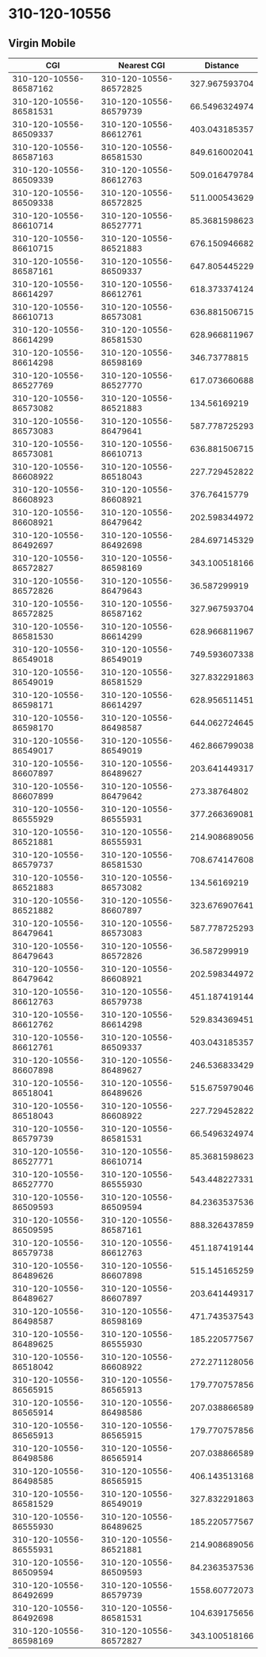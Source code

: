 # 310-120-10556
## Virgin Mobile


| CGI | Nearest CGI | Distance |
|-----|-------------|----------|
| 310-120-10556-86587162 | 310-120-10556-86572825 | 327.967593704 |
| 310-120-10556-86581531 | 310-120-10556-86579739 | 66.5496324974 |
| 310-120-10556-86509337 | 310-120-10556-86612761 | 403.043185357 |
| 310-120-10556-86587163 | 310-120-10556-86581530 | 849.616002041 |
| 310-120-10556-86509339 | 310-120-10556-86612763 | 509.016479784 |
| 310-120-10556-86509338 | 310-120-10556-86572825 | 511.000543629 |
| 310-120-10556-86610714 | 310-120-10556-86527771 | 85.3681598623 |
| 310-120-10556-86610715 | 310-120-10556-86521883 | 676.150946682 |
| 310-120-10556-86587161 | 310-120-10556-86509337 | 647.805445229 |
| 310-120-10556-86614297 | 310-120-10556-86612761 | 618.373374124 |
| 310-120-10556-86610713 | 310-120-10556-86573081 | 636.881506715 |
| 310-120-10556-86614299 | 310-120-10556-86581530 | 628.966811967 |
| 310-120-10556-86614298 | 310-120-10556-86598169 | 346.73778815 |
| 310-120-10556-86527769 | 310-120-10556-86527770 | 617.073660688 |
| 310-120-10556-86573082 | 310-120-10556-86521883 | 134.56169219 |
| 310-120-10556-86573083 | 310-120-10556-86479641 | 587.778725293 |
| 310-120-10556-86573081 | 310-120-10556-86610713 | 636.881506715 |
| 310-120-10556-86608922 | 310-120-10556-86518043 | 227.729452822 |
| 310-120-10556-86608923 | 310-120-10556-86608921 | 376.76415779 |
| 310-120-10556-86608921 | 310-120-10556-86479642 | 202.598344972 |
| 310-120-10556-86492697 | 310-120-10556-86492698 | 284.697145329 |
| 310-120-10556-86572827 | 310-120-10556-86598169 | 343.100518166 |
| 310-120-10556-86572826 | 310-120-10556-86479643 | 36.587299919 |
| 310-120-10556-86572825 | 310-120-10556-86587162 | 327.967593704 |
| 310-120-10556-86581530 | 310-120-10556-86614299 | 628.966811967 |
| 310-120-10556-86549018 | 310-120-10556-86549019 | 749.593607338 |
| 310-120-10556-86549019 | 310-120-10556-86581529 | 327.832291863 |
| 310-120-10556-86598171 | 310-120-10556-86614297 | 628.956511451 |
| 310-120-10556-86598170 | 310-120-10556-86498587 | 644.062724645 |
| 310-120-10556-86549017 | 310-120-10556-86549019 | 462.866799038 |
| 310-120-10556-86607897 | 310-120-10556-86489627 | 203.641449317 |
| 310-120-10556-86607899 | 310-120-10556-86479642 | 273.38764802 |
| 310-120-10556-86555929 | 310-120-10556-86555931 | 377.266369081 |
| 310-120-10556-86521881 | 310-120-10556-86555931 | 214.908689056 |
| 310-120-10556-86579737 | 310-120-10556-86581530 | 708.674147608 |
| 310-120-10556-86521883 | 310-120-10556-86573082 | 134.56169219 |
| 310-120-10556-86521882 | 310-120-10556-86607897 | 323.676907641 |
| 310-120-10556-86479641 | 310-120-10556-86573083 | 587.778725293 |
| 310-120-10556-86479643 | 310-120-10556-86572826 | 36.587299919 |
| 310-120-10556-86479642 | 310-120-10556-86608921 | 202.598344972 |
| 310-120-10556-86612763 | 310-120-10556-86579738 | 451.187419144 |
| 310-120-10556-86612762 | 310-120-10556-86614298 | 529.834369451 |
| 310-120-10556-86612761 | 310-120-10556-86509337 | 403.043185357 |
| 310-120-10556-86607898 | 310-120-10556-86489627 | 246.536833429 |
| 310-120-10556-86518041 | 310-120-10556-86489626 | 515.675979046 |
| 310-120-10556-86518043 | 310-120-10556-86608922 | 227.729452822 |
| 310-120-10556-86579739 | 310-120-10556-86581531 | 66.5496324974 |
| 310-120-10556-86527771 | 310-120-10556-86610714 | 85.3681598623 |
| 310-120-10556-86527770 | 310-120-10556-86555930 | 543.448227331 |
| 310-120-10556-86509593 | 310-120-10556-86509594 | 84.2363537536 |
| 310-120-10556-86509595 | 310-120-10556-86587161 | 888.326437859 |
| 310-120-10556-86579738 | 310-120-10556-86612763 | 451.187419144 |
| 310-120-10556-86489626 | 310-120-10556-86607898 | 515.145165259 |
| 310-120-10556-86489627 | 310-120-10556-86607897 | 203.641449317 |
| 310-120-10556-86498587 | 310-120-10556-86598169 | 471.743537543 |
| 310-120-10556-86489625 | 310-120-10556-86555930 | 185.220577567 |
| 310-120-10556-86518042 | 310-120-10556-86608922 | 272.271128056 |
| 310-120-10556-86565915 | 310-120-10556-86565913 | 179.770757856 |
| 310-120-10556-86565914 | 310-120-10556-86498586 | 207.038866589 |
| 310-120-10556-86565913 | 310-120-10556-86565915 | 179.770757856 |
| 310-120-10556-86498586 | 310-120-10556-86565914 | 207.038866589 |
| 310-120-10556-86498585 | 310-120-10556-86565915 | 406.143513168 |
| 310-120-10556-86581529 | 310-120-10556-86549019 | 327.832291863 |
| 310-120-10556-86555930 | 310-120-10556-86489625 | 185.220577567 |
| 310-120-10556-86555931 | 310-120-10556-86521881 | 214.908689056 |
| 310-120-10556-86509594 | 310-120-10556-86509593 | 84.2363537536 |
| 310-120-10556-86492699 | 310-120-10556-86579739 | 1558.60772073 |
| 310-120-10556-86492698 | 310-120-10556-86581531 | 104.639175656 |
| 310-120-10556-86598169 | 310-120-10556-86572827 | 343.100518166 |
